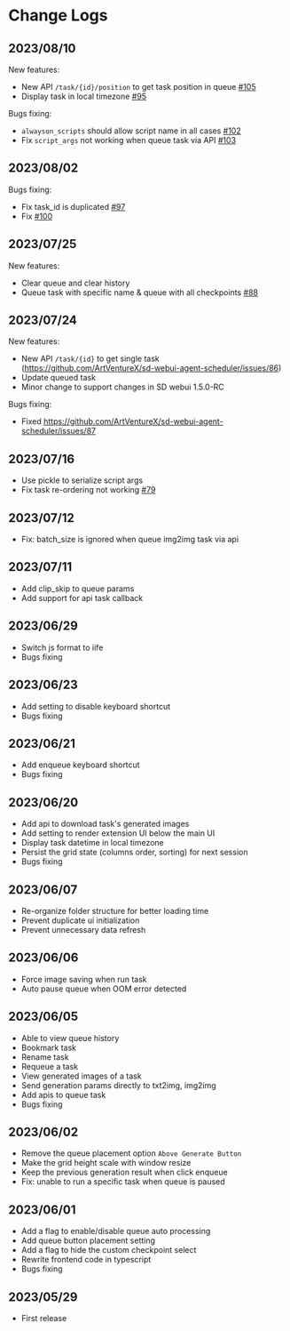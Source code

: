 # Change Logs

## 2023/08/10

New features:
- New API `/task/{id}/position` to get task position in queue [#105](https://github.com/ArtVentureX/sd-webui-agent-scheduler/issues/105)
- Display task in local timezone [#95](https://github.com/ArtVentureX/sd-webui-agent-scheduler/issues/95)

Bugs fixing:
- `alwayson_scripts` should allow script name in all cases [#102](https://github.com/ArtVentureX/sd-webui-agent-scheduler/issues/102)
- Fix `script_args` not working when queue task via API [#103](https://github.com/ArtVentureX/sd-webui-agent-scheduler/issues/103)

## 2023/08/02

Bugs fixing:
- Fix task_id is duplicated [#97](https://github.com/ArtVentureX/sd-webui-agent-scheduler/issues/97)
- Fix [#100](https://github.com/ArtVentureX/sd-webui-agent-scheduler/issues/100)

## 2023/07/25

New features:
- Clear queue and clear history
- Queue task with specific name & queue with all checkpoints [#88](https://github.com/ArtVentureX/sd-webui-agent-scheduler/issues/88)

## 2023/07/24

New features:
- New API `/task/{id}` to get single task (https://github.com/ArtVentureX/sd-webui-agent-scheduler/issues/86)
- Update queued task
- Minor change to support changes in SD webui 1.5.0-RC

Bugs fixing:
- Fixed https://github.com/ArtVentureX/sd-webui-agent-scheduler/issues/87

## 2023/07/16

- Use pickle to serialize script args
- Fix task re-ordering not working [#79](https://github.com/ArtVentureX/sd-webui-agent-scheduler/issues/79)

## 2023/07/12

- Fix: batch_size is ignored when queue img2img task via api

## 2023/07/11

- Add clip_skip to queue params
- Add support for api task callback

## 2023/06/29

- Switch js format to iife
- Bugs fixing

## 2023/06/23

- Add setting to disable keyboard shortcut
- Bugs fixing

## 2023/06/21

- Add enqueue keyboard shortcut
- Bugs fixing

## 2023/06/20

- Add api to download task's generated images
- Add setting to render extension UI below the main UI
- Display task datetime in local timezone
- Persist the grid state (columns order, sorting) for next session
- Bugs fixing

## 2023/06/07

- Re-organize folder structure for better loading time
- Prevent duplicate ui initialization
- Prevent unnecessary data refresh

## 2023/06/06

- Force image saving when run task
- Auto pause queue when OOM error detected

## 2023/06/05

- Able to view queue history
- Bookmark task
- Rename task
- Requeue a task
- View generated images of a task
- Send generation params directly to txt2img, img2img
- Add apis to queue task
- Bugs fixing

## 2023/06/02

- Remove the queue placement option `Above Generate Button`
- Make the grid height scale with window resize
- Keep the previous generation result when click enqueue
- Fix: unable to run a specific task when queue is paused

## 2023/06/01

- Add a flag to enable/disable queue auto processing
- Add queue button placement setting
- Add a flag to hide the custom checkpoint select
- Rewrite frontend code in typescript
- Bugs fixing

## 2023/05/29

- First release
